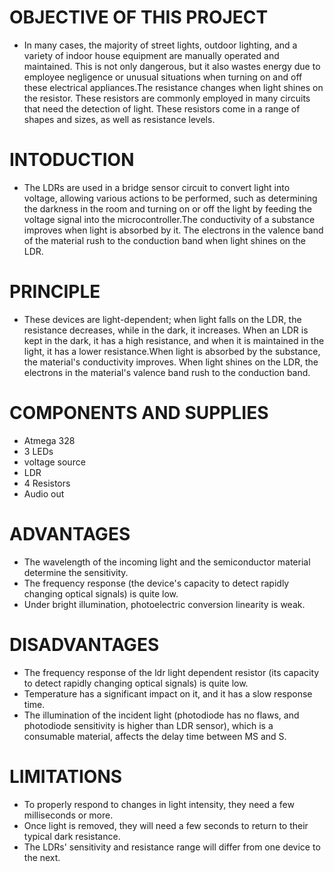 # OBJECTIVE OF THIS PROJECT
 * In many cases, the majority of street lights, outdoor lighting, and a variety of indoor house equipment are manually operated and maintained. This is not only dangerous, but it also wastes energy due to employee negligence or unusual situations when turning on and off these electrical appliances.The resistance changes when light shines on the resistor. These resistors are commonly employed in many circuits that need the detection of light. These resistors come in a range of shapes and sizes, as well as resistance levels.


# INTODUCTION
 * The LDRs are used in a bridge sensor circuit to convert light into voltage, allowing various actions to be performed, such as determining the darkness in the room and turning on or off the light by feeding the voltage signal into the microcontroller.The conductivity of a substance improves when light is absorbed by it. The electrons in the valence band of the material rush to the conduction band when light shines on the LDR.


# PRINCIPLE
 * These devices are light-dependent; when light falls on the LDR, the resistance decreases, while in the dark, it increases. When an LDR is kept in the dark, it has a high resistance, and when it is maintained in the light, it has a lower resistance.When light is absorbed by the substance, the material's conductivity improves. When light shines on the LDR, the electrons in the material's valence band rush to the conduction band.

# COMPONENTS AND SUPPLIES
 * Atmega 328
 * 3 LEDs
 * voltage source
 * LDR
 * 4 Resistors
 * Audio out

# ADVANTAGES 
 * The wavelength of the incoming light and the semiconductor material determine the sensitivity.
 * The frequency response (the device's capacity to detect rapidly changing optical signals) is quite low.
 * Under bright illumination, photoelectric conversion linearity is weak.

# DISADVANTAGES
 * The frequency response of the ldr light dependent resistor (its capacity to detect rapidly changing optical signals) is quite low.
 * Temperature has a significant impact on it, and it has a slow response time.
 * The illumination of the incident light (photodiode has no flaws, and photodiode sensitivity is higher than LDR sensor), which is a consumable material, affects the delay time between MS and S.

# LIMITATIONS
 * To properly respond to changes in light intensity, they need a few milliseconds or more.
 * Once light is removed, they will need a few seconds to return to their typical dark resistance. 
 * The LDRs' sensitivity and resistance range will differ from one device to the next.






